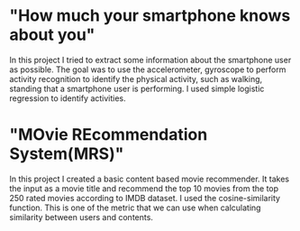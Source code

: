 # "How much your smartphone knows about you"
In this project I tried to extract some information about the smartphone user as possible. The goal was to use the accelerometer, gyroscope to perform activity recognition to identify the physical activity, such as walking, standing that a smartphone user is performing. I used simple logistic regression to identify activities.

# "MOvie REcommendation System(MRS)"
In this project I created a basic content based movie recommender. It takes the input as a movie title and recommend the top 10 movies from the top 250 rated movies according to IMDB dataset. I used the cosine-similarity function. This is one of the metric that we can use when calculating similarity between users and contents.
